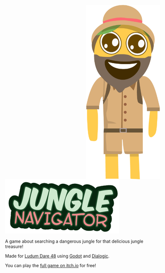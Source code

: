 
<a href="https://pythondiscord.com"><img width="240" align="right" src="https://raw.githubusercontent.com/lemonsaurus/jungle-navigator/main/assets/characters/Lemingway/lemingway_superpleased.png?raw=true"></a>
![Jungle Navigator](https://raw.githubusercontent.com/lemonsaurus/jungle-navigator/main/assets/logo.png)

A game about searching a dangerous jungle for that delicious jungle treasure!

Made for [Ludum Dare 48](https://ldjam.com/events/ludum-dare/48/jungle-navigator) using [Godot](https://godotengine.org/) and [Dialogic](https://github.com/coppolaemilio/dialogic).

You can play the [full game on itch.io](https://lemonsaurus.itch.io/jungle-navigator) for free!
